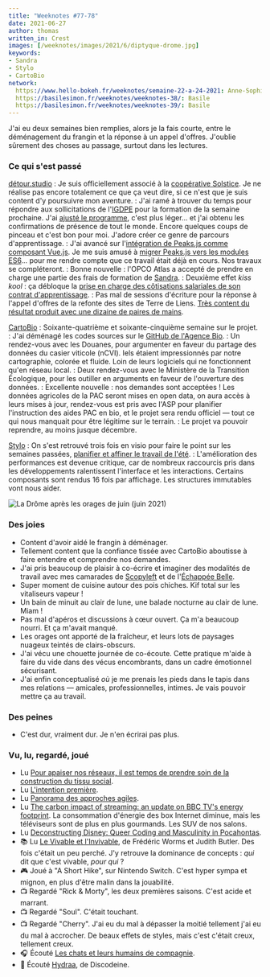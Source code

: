 ```yaml
---
title: "Weeknotes #77-78"
date: 2021-06-27
author: thomas
written_in: Crest
images: [/weeknotes/images/2021/6/diptyque-drome.jpg]
keywords:
- Sandra
- Stylo
- CartoBio
network:
  https://www.hello-bokeh.fr/weeknotes/semaine-22-a-24-2021: Anne-Sophie
  https://basilesimon.fr/weeknotes/weeknotes-38/: Basile
  https://basilesimon.fr/weeknotes/weeknotes-39/: Basile
---
```


J'ai eu deux semaines bien remplies, alors je la fais courte, entre le déménagement du frangin et la réponse à un appel d'offres.
J'oublie sûrement des choses au passage, surtout dans les lectures.

<!--more-->

### Ce qui s'est passé

[détour.studio]
: Je suis officiellement associé à la [coopérative Solstice][Solstice]. Je ne réalise pas encore totalement ce que ça veut dire, si ce n'est que je suis content d'y poursuivre mon aventure.
: J'ai ramé à trouver du temps pour répondre aux sollicitations de l'[IGDPE](https://www.economie.gouv.fr/igpde) pour la formation de la semaine prochaine. J'ai [ajusté le programme](https://demo.hedgedoc.org/s/6l43RT1nP), c'est plus léger… et j'ai obtenu les confirmations de présence de tout le monde. Encore quelques coups de pinceau et c'est bon pour moi. J'adore créer ce genre de parcours d'apprentissage.
: J'ai avancé sur l'[intégration de Peaks.js comme composant Vue.js](https://github.com/thom4parisot/vue-waveform-template/). Je me suis amusé à [migrer Peaks.js vers les modules ES6](https://github.com/bbc/peaks.js/pull/395)… pour me rendre compte que ce travail était déjà en cours. Nos travaux se compléteront.
: Bonne nouvelle : l'OPCO Atlas a accepté de prendre en charge une partie des frais de formation de [Sandra].
: Deuxième effet _kiss kool_ : ça débloque la [prise en charge des côtisations salariales de son contrat d'apprentissage](https://www.service-public.fr/professionnels-entreprises/vosdroits/R56912).
: Pas mal de sessions d'écriture pour la réponse à l'appel d'offres de la refonte des sites de Terre de Liens. [Très content du résultat produit avec une dizaine de paires de mains](https://www.notion.so/Proposition-de-r-ponse-Refonte-des-sites-de-Terre-de-Liens-5ecea763996d4073b2f74c09ae60adb4).

[CartoBio]
: Soixante-quatrième et soixante-cinquième semaine sur le projet.
: J'ai déménagé les codes sources sur le [GitHub de l'Agence Bio](https://github.com/AgenceBio/).
: Un rendez-vous avec les Douanes, pour argumenter en faveur du partage des données du casier viticole (nCVI). Iels étaient impressionnés par notre cartographie, colorée et fluide. Loin de leurs logiciels qui ne fonctionnent qu'en réseau local.
: Deux rendez-vous avec le Ministère de la Transition Écologique, pour les outiller en arguments en faveur de l'ouverture des données.
: Excellente nouvelle : nos demandes sont acceptées ! Les données agricoles de la PAC seront mises en open data, on aura accès à leurs mises à jour, rendez-vous est pris avec l'ASP pour planifier l'instruction des aides PAC en bio, et le projet sera rendu officiel — tout ce qui nous manquait pour être légitime sur le terrain.
: Le projet va pouvoir reprendre, au moins jusque décembre.

[Stylo]
: On s'est retrouvé trois fois en visio pour faire le point sur les semaines passées, [planifier et affiner le travail de l'été](https://github.com/EcrituresNumeriques/stylo/projects/11).
: L'amélioration des performances est devenue critique, car de nombreux raccourcis pris dans les développements ralentissent l'interface et les interactions. Certains composants sont rendus 16 fois par affichage. Les structures immutables vont nous aider.

![](/weeknotes/images/2021/6/diptyque-drome.jpg "La Drôme après les orages de juin (juin 2021)")

### Des joies

- Content d'avoir aidé le frangin à déménager.
- Tellement content que la confiance tissée avec CartoBio aboutisse à faire entendre et comprendre nos demandes.
- J'ai pris beaucoup de plaisir à co-écrire et imaginer des modalités de travail avec mes camarades de [Scopyleft](http://www.scopyleft.fr) et de l'[Échappée Belle](https://lechappeebelle.team/).
- Super moment de cuisine autour des pois chiches. Kif total sur les vitaliseurs vapeur !
- Un bain de minuit au clair de lune, une balade nocturne au clair de lune. Miam !
- Pas mal d'apéros et discussions à cœur ouvert. Ça m'a beaucoup nourri. Et ça m'avait manqué.
- Les orages ont apporté de la fraîcheur, et leurs lots de paysages nuageux teintés de clairs-obscurs.
- J'ai vécu une chouette journée de co-écoute. Cette pratique m'aide à faire du vide dans des vécus encombrants, dans un cadre émotionnel sécurisant.
- J'ai enfin conceptualisé _où_ je me prenais les pieds dans le tapis dans mes relations — amicales, professionnelles, intimes. Je vais pouvoir mettre ça au travail.

### Des peines

- C'est dur, vraiment dur. Je n'en écrirai pas plus.

### Vu, lu, regardé, joué

- Lu [Pour apaiser nos réseaux, il est temps de prendre soin de la construction du tissu social](https://www.internetactu.net/2021/05/26/pour-apaiser-nos-reseaux-il-est-temps-de-prendre-soin-de-la-construction-du-tissu-social/).
- Lu [L'intention première](https://pablopernot.fr/2021/06/intention-premiere/).
- Lu [Panorama des approches agiles](https://pablopernot.fr/2021/06/panorama-agilite/).
- Lu [The carbon impact of streaming: an update on BBC TV's energy footprint](https://www.bbc.co.uk/rd/blog/2021-06-bbc-carbon-footprint-energy-envrionment-sustainability). La consommation d'énergie des box Internet diminue, mais les téléviseurs sont de plus en plus gourmands. Les SUV de nos salons.
- Lu [Deconstructing Disney: Queer Coding and Masculinity in Pocahontas](https://longreads.com/2021/04/13/deconstructing-disney-queer-coding-and-masculinity-in-pocahontas/).
- 📚 Lu [Le Vivable et l'Invivable](https://www.puf.com/content/Le_vivable_et_linvivable), de Frédéric Worms et Judith Butler. Des fois c'était un peu perché. J'y retrouve la dominance de concepts : _qui_ dit que c'est vivable, _pour qui_ ?
- 🎮 Joué à "A Short Hike", sur Nintendo Switch. C'est hyper sympa et mignon, en plus d'être malin dans la jouabilité.
- 📺 Regardé "Rick & Morty", les deux premières saisons. C'est acide et marrant.
- 📺 Regardé "Soul". C'était touchant.
- 📺 Regardé "Cherry". J'ai eu du mal à dépasser la moitié tellement j'ai eu du mal à accrocher. De beaux effets de styles, mais c'est c'était creux, tellement creux.
- 🎧 Écouté [Les chats et leurs humains de compagnie](https://www.franceculture.fr/emissions/la-methode-scientifique/la-methode-scientifique-emission-du-lundi-24-mai-2021).
- 🎵 Écouté [Hydraa](https://www.last.fm/music/Discodeine/_/Hydraa), de Discodeine.

[détour.studio]: /
[Solstice]: https://solstice.coop/
[Stylo]: https://github.com/EcrituresNumeriques/stylo
[CartoBio]: https://cartobio.org/
[La Zone]: http://la.zone
[YesWiki]: https://yeswiki.net
[DataGalaxy]: https://www.datagalaxy.com/
[Classes à 12]: https://beta.gouv.fr/startups/classes12.html

[Noémie]: https://noemiegirard.co
[Sandra]: https://sandrakpodar.net/
[Juliette]: https://twitter.com/ju_net01
[Sofia]: https://twitter.com/sofiaboulaarab
[Guillaume]: https://www.yuzutech.fr/
[Antoine]: https://www.quaternum.net/
[Yannick]: https://elsif.fr/
[Basile]: https://basilesimon.fr/
[Maïtané]: https://maiwann.net/
[Laurent]: https://cocotier.xyz/
[Audrey]: https://fr.linkedin.com/in/audreybramy
